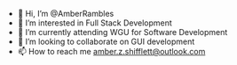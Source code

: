 - 👋 Hi, I’m @AmberRambles
- 👀 I’m interested in Full Stack Development
- 🌱 I’m currently attending WGU for Software Development
- 💞️ I’m looking to collaborate on GUI development
- 📫 How to reach me amber.z.shifflett@outlook.com

<!---
AmberRambles/AmberRambles is a ✨ special ✨ repository because its `README.md` (this file) appears on your GitHub profile.
You can click the Preview link to take a look at your changes.
--->
